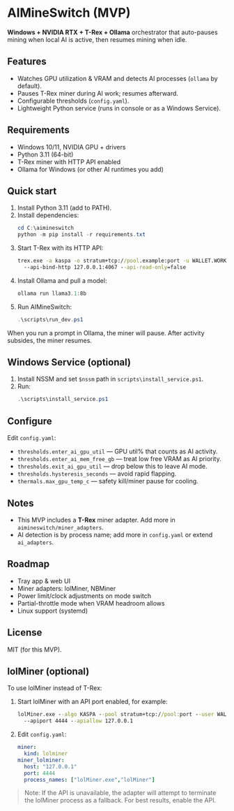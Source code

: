 # AIMineSwitch (MVP)

**Windows + NVIDIA RTX + T-Rex + Ollama** orchestrator that auto-pauses mining when local AI is active, then resumes mining when idle.

## Features
- Watches GPU utilization & VRAM and detects AI processes (`ollama` by default).
- Pauses T-Rex miner during AI work; resumes afterward.
- Configurable thresholds (`config.yaml`).
- Lightweight Python service (runs in console or as a Windows Service).

## Requirements
- Windows 10/11, NVIDIA GPU + drivers
- Python 3.11 (64-bit)
- T-Rex miner with HTTP API enabled
- Ollama for Windows (or other AI runtimes you add)

## Quick start
1. Install Python 3.11 (add to PATH).
2. Install dependencies:
   ```powershell
   cd C:\aimineswitch
   python -m pip install -r requirements.txt
   ```
3. Start T-Rex with its HTTP API:
   ```bat
   trex.exe -a kaspa -o stratum+tcp://pool.example:port -u WALLET.WORKER ^
     --api-bind-http 127.0.0.1:4067 --api-read-only=false
   ```
4. Install Ollama and pull a model:
   ```powershell
   ollama run llama3.1:8b
   ```
5. Run AIMineSwitch:
   ```powershell
   .\scripts\run_dev.ps1
   ```

When you run a prompt in Ollama, the miner will pause. After activity subsides, the miner resumes.

## Windows Service (optional)
1. Install NSSM and set `$nssm` path in `scripts\install_service.ps1`.
2. Run:
   ```powershell
   .\scripts\install_service.ps1
   ```

## Configure
Edit `config.yaml`:
- `thresholds.enter_ai_gpu_util` — GPU util% that counts as AI activity.
- `thresholds.enter_ai_mem_free_gb` — treat low free VRAM as AI priority.
- `thresholds.exit_ai_gpu_util` — drop below this to leave AI mode.
- `thresholds.hysteresis_seconds` — avoid rapid flapping.
- `thermals.max_gpu_temp_c` — safety kill/miner pause for cooling.

## Notes
- This MVP includes a **T-Rex** miner adapter. Add more in `aimineswitch/miner_adapters`.
- AI detection is by process name; add more in `config.yaml` or extend `ai_adapters`.

## Roadmap
- Tray app & web UI
- Miner adapters: lolMiner, NBMiner
- Power limit/clock adjustments on mode switch
- Partial-throttle mode when VRAM headroom allows
- Linux support (systemd)

## License
MIT (for this MVP).


## lolMiner (optional)
To use lolMiner instead of T-Rex:
1. Start lolMiner with an API port enabled, for example:
   ```bat
   lolMiner.exe --algo KASPA --pool stratum+tcp://pool:port --user WALLET.WORKER ^
     --apiport 4444 --apiallow 127.0.0.1
   ```
2. Edit `config.yaml`:
   ```yaml
   miner:
     kind: lolminer
   miner_lolminer:
     host: "127.0.0.1"
     port: 4444
     process_names: ["lolMiner.exe","lolMiner"]
   ```
> Note: If the API is unavailable, the adapter will attempt to terminate the lolMiner process as a fallback. For best results, enable the API.
